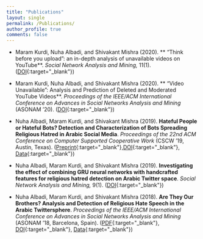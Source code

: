 ```yaml
---
title: "Publications"
layout: single
permalink: /Publications/
author_profile: true
comments: false
---
```


- Maram Kurdi, Nuha Albadi, and Shivakant Mishra (2020). ** “Think before you upload”: an in-depth analysis of unavailable videos on YouTube**. *Social Network Analysis and Mining,* 11(1). ([DOI](https://doi.org/10.1007/s13278-021-00755-x){:target="_blank"})

- Maram Kurdi, Nuha Albadi, and Shivakant Mishra (2020). ** “Video Unavailable”: Analysis and Prediction of Deleted and Moderated YouTube Videos**. *Proceedings of the IEEE/ACM International Conference on Advances in Social Networks Analysis and Mining* (ASONAM ’20). ([DOI](https://doi.org/10.1109/ASONAM49781.2020.9381310){:target="_blank"})

- Nuha Albadi, Maram Kurdi, and Shivakant Mishra (2019). **Hateful People or Hateful Bots? Detection and Characterization of Bots Spreading Religious Hatred in Arabic Social Media**. *Proceedings of the 22nd ACM Conference on Computer Supported Cooperative Work* (CSCW ’19, Austin, Texas). ([Preprint](https://arxiv.org/abs/1908.00153){:target="_blank"},[DOI](https://doi.org/10.1145/3359163){:target="_blank"}, [Data](https://github.com/nuhaalbadi/ArabicBots){:target="_blank"})

- Nuha Albadi, Maram Kurdi, and Shivakant Mishra (2019). **Investigating the effect of combining GRU neural networks with handcrafted features for religious hatred detection on Arabic Twitter space**. *Social Network Analysis and Mining,* 9(1). ([DOI](https://doi.org/10.1007/s13278-019-0587-5){:target="_blank"})

- Nuha Albadi, Maram Kurdi, and Shivakant Mishra (2018). **Are They Our Brothers? Analysis and Detection of Religious Hate Speech in the Arabic Twittersphere**. *Proceedings of the IEEE/ACM International Conference on Advances in Social Networks Analysis and Mining* (ASONAM ’18, Barcelona, Spain). ([PDF](/assets/papers/AreThey.pdf){:target="_blank"}, [DOI](https://doi.org/10.1109/asonam.2018.8508247){:target="_blank"}, [Data](https://github.com/nuhaalbadi/Arabic_hatespeech){:target="_blank"})

